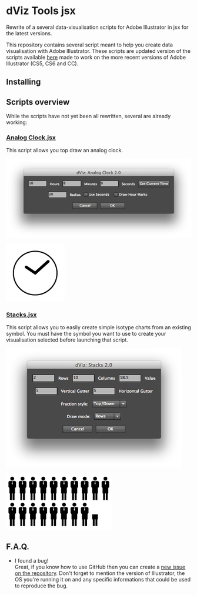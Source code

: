 # dViz Tools jsx
Rewrite of a several data-visualisation scripts for Adobe Illustrator in jsx for the latest versions.

This repository contains several script meant to help you create data visualisation with Adobe Illustrator. These scripts are updated version of the scripts available [here](http://monovektor.com/2012/12/dviz-tool-package-for-free/) made to work on the more recent versions of Adobe Illustrator (CS5, CS6 and CC).

## Installing

## Scripts overview

While the scripts have not yet been all rewritten, several are already working:

### [Analog Clock.jsx](https://raw.githubusercontent.com/Marneus68/dViz_Tools_jsx/master/Analog%20Clock.jsx)

This script allows you top draw an analog clock.

![Analog Clock script GUI](https://raw.githubusercontent.com/Marneus68/dViz_Tools_jsx/master/img/clock_gui.png)

![Analog Clock render](https://raw.githubusercontent.com/Marneus68/dViz_Tools_jsx/master/img/clock.png)

### [Stacks.jsx](https://raw.githubusercontent.com/Marneus68/dViz_Tools_jsx/master/Stacks.jsx)

This script allows you to easily create simple isotype charts from an existing symbol. You must have the symbol you want to use to create your visualisation selected before launching that script.

![Stacks script GUI](https://raw.githubusercontent.com/Marneus68/dViz_Tools_jsx/master/img/Stacks_gui.png)

![Stacks render](https://raw.githubusercontent.com/Marneus68/dViz_Tools_jsx/master/img/stacks.png)

## F.A.Q.

- I found a bug!    
Great, if you know how to use GitHub then you can create a [new issue on the repository](https://github.com/Marneus68/dViz_Tools_jsx/issues). Don't forget to mention the version of Illustrator, the OS you're running it on and any specific informations that could be used to reproduce the bug.
